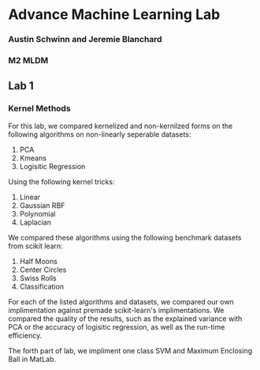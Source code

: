 # Advance Machine Learning Lab

### Austin Schwinn and Jeremie Blanchard 
### M2 MLDM

## Lab 1
### Kernel Methods
For this lab, we compared kernelized and non-kernilzed forms on the following algorithms on non-linearly seperable datasets:
1. PCA
2. Kmeans
3. Logisitic Regression

Using the following kernel tricks:
1. Linear
2. Gaussian RBF
3. Polynomial
4. Laplacian

We compared these algorithms using the following benchmark datasets from scikit learn:
1. Half Moons
2. Center Circles
3. Swiss Rolls
4. Classification

For each of the listed algorithms and datasets, we compared our own implimentation against premade scikit-learn's implimentations.
We compared the quality of the results, such as the explained variance with PCA or the accuracy of logisitic regression, as well
as the run-time efficiency.

The forth part of lab, we impliment one class SVM and Maximum Enclosing Ball in MatLab.

